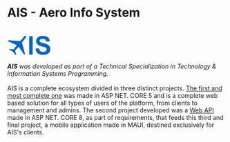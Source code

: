 # AIS - Aero Info System

<br>
<img src="https://github.com/cunhamauro/AIS/blob/main/AIS/wwwroot/images/AIS-logo.png?raw=true"  width="20%">
<br>

_**AIS** was developed as part of a Technical Specialization in Technology & Information Systems Programming._<br><br>
AIS is a complete ecosystem divided in three distinct projects. [The first and most complete one](https://github.com/cunhamauro/AIS) was made in ASP NET. CORE 5 and is a complete web based solution for all types of users of the platform, from clients to management and admins. The second project developed was a [Web API](https://github.com/cunhamauro/AIS_API) made in ASP NET. CORE 8, as part of requirements, that feeds this third and final project, a mobile application made in MAUI, destined exclusively for AIS's clients.


